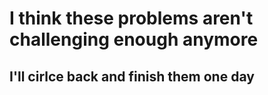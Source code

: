 # I think these problems aren't challenging enough anymore

## I'll cirlce back and finish them one day
